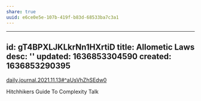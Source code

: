 ```yaml
---
share: true
uuid: e6ce0e5e-107b-419f-b83d-68533ba7c3a1
---
```

---
id: gT4BPXLJKLkrNn1HXrtiD
title: Allometic Laws
desc: ''
updated: 1636853304590
created: 1636853290395
---

[daily.journal.2021.11.13#^aUsVhZhSEdw0](/undefined)

Hitchhikers Guide To Complexity Talk